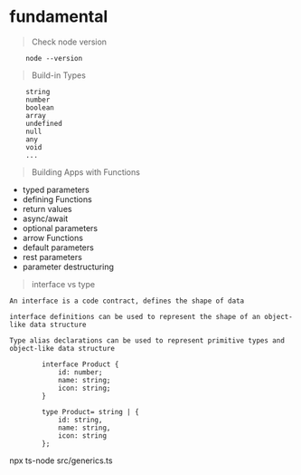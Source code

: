 # fundamental

> Check node version

		node --version

> Build-in Types

		string
		number
		boolean
		array
		undefined
		null
		any
		void
		...

> Building Apps with Functions

-	typed parameters
-	defining Functions
-	return values
-	async/await
-	optional parameters
-	arrow Functions
-	default parameters
-	rest parameters
-	parameter destructuring

>	interface vs type

	An interface is a code contract, defines the shape of data

	interface definitions can be used to represent the shape of an object-like data structure

	Type alias declarations can be used to represent primitive types and object-like data structure

			interface Product {
				id: number;
				name: string;
				icon: string;
			}

			type Product= string | {
				id: string,
				name: string,
				icon: string
			};

npx ts-node src/generics.ts